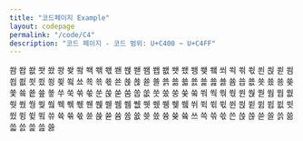 ```yaml
---
title: "코드페이지 Example"
layout: codepage
permalink: "/code/C4"
description: "코드 페이지 - 코드 범위: U+C400 ~ U+C4FF"
---
```


<span class="code tofu"></span>
<span class="code tofu"></span>
<span class="code tofu"></span>
<span class="code tofu"></span>
<span class="character">쐄</span>
<span class="character">쐅</span>
<span class="character">쐆</span>
<span class="character">쐇</span>
<span class="character">쐈</span>
<span class="character">쐉</span>
<span class="character">쐊</span>
<span class="code tofu"></span>
<span class="character">쐌</span>
<span class="code tofu"></span>
<span class="code tofu"></span>
<span class="code tofu"></span>
<span class="code tofu"></span>
<span class="character">쐑</span>
<span class="character">쐒</span>
<span class="character">쐓</span>
<span class="character">쐔</span>
<span class="character">쐕</span>
<span class="code tofu"></span>
<span class="character">쐗</span>
<span class="code tofu"></span>
<span class="code tofu"></span>
<span class="code tofu"></span>
<span class="code tofu"></span>
<span class="code tofu"></span>
<span class="code tofu"></span>
<span class="code tofu"></span>
<span class="code tofu"></span>
<span class="character">쐠</span>
<span class="character">쐡</span>
<span class="character">쐢</span>
<span class="character">쐣</span>
<span class="character">쐤</span>
<span class="character">쐥</span>
<span class="character">쐦</span>
<span class="code tofu"></span>
<span class="character">쐨</span>
<span class="code tofu"></span>
<span class="code tofu"></span>
<span class="code tofu"></span>
<span class="character">쐬</span>
<span class="character">쐭</span>
<span class="character">쐮</span>
<span class="character">쐯</span>
<span class="character">쐰</span>
<span class="character">쐱</span>
<span class="code tofu"></span>
<span class="character">쐳</span>
<span class="code tofu"></span>
<span class="code tofu"></span>
<span class="code tofu"></span>
<span class="code tofu"></span>
<span class="code tofu"></span>
<span class="code tofu"></span>
<span class="code tofu"></span>
<span class="code tofu"></span>
<span class="character">쐼</span>
<span class="character">쐽</span>
<span class="character">쐾</span>
<span class="character">쐿</span>
<span class="character">쑀</span>
<span class="character">쑁</span>
<span class="character">쑂</span>
<span class="code tofu"></span>
<span class="character">쑄</span>
<span class="code tofu"></span>
<span class="code tofu"></span>
<span class="code tofu"></span>
<span class="character">쑈</span>
<span class="character">쑉</span>
<span class="character">쑊</span>
<span class="character">쑋</span>
<span class="character">쑌</span>
<span class="character">쑍</span>
<span class="character">쑎</span>
<span class="character">쑏</span>
<span class="character">쑐</span>
<span class="character">쑑</span>
<span class="character">쑒</span>
<span class="character">쑓</span>
<span class="character">쑔</span>
<span class="character">쑕</span>
<span class="character">쑖</span>
<span class="character">쑗</span>
<span class="character">쑘</span>
<span class="character">쑙</span>
<span class="character">쑚</span>
<span class="character">쑛</span>
<span class="character">쑜</span>
<span class="character">쑝</span>
<span class="character">쑞</span>
<span class="character">쑟</span>
<span class="character">쑠</span>
<span class="character">쑡</span>
<span class="character">쑢</span>
<span class="character">쑣</span>
<span class="character">쑤</span>
<span class="character">쑥</span>
<span class="character">쑦</span>
<span class="character">쑧</span>
<span class="character">쑨</span>
<span class="character">쑩</span>
<span class="code tofu"></span>
<span class="character">쑫</span>
<span class="code tofu"></span>
<span class="code tofu"></span>
<span class="code tofu"></span>
<span class="code tofu"></span>
<span class="code tofu"></span>
<span class="code tofu"></span>
<span class="code tofu"></span>
<span class="code tofu"></span>
<span class="character">쑴</span>
<span class="character">쑵</span>
<span class="character">쑶</span>
<span class="character">쑷</span>
<span class="character">쑸</span>
<span class="character">쑹</span>
<span class="character">쑺</span>
<span class="code tofu"></span>
<span class="character">쑼</span>
<span class="code tofu"></span>
<span class="code tofu"></span>
<span class="code tofu"></span>
<span class="character">쒀</span>
<span class="character">쒁</span>
<span class="character">쒂</span>
<span class="character">쒃</span>
<span class="character">쒄</span>
<span class="character">쒅</span>
<span class="code tofu"></span>
<span class="character">쒇</span>
<span class="code tofu"></span>
<span class="code tofu"></span>
<span class="code tofu"></span>
<span class="code tofu"></span>
<span class="code tofu"></span>
<span class="code tofu"></span>
<span class="code tofu"></span>
<span class="code tofu"></span>
<span class="character">쒐</span>
<span class="character">쒑</span>
<span class="character">쒒</span>
<span class="character">쒓</span>
<span class="character">쒔</span>
<span class="character">쒕</span>
<span class="character">쒖</span>
<span class="code tofu"></span>
<span class="character">쒘</span>
<span class="code tofu"></span>
<span class="code tofu"></span>
<span class="code tofu"></span>
<span class="code tofu"></span>
<span class="character">쒝</span>
<span class="character">쒞</span>
<span class="character">쒟</span>
<span class="character">쒠</span>
<span class="character">쒡</span>
<span class="code tofu"></span>
<span class="character">쒣</span>
<span class="code tofu"></span>
<span class="code tofu"></span>
<span class="code tofu"></span>
<span class="code tofu"></span>
<span class="code tofu"></span>
<span class="code tofu"></span>
<span class="code tofu"></span>
<span class="code tofu"></span>
<span class="character">쒬</span>
<span class="character">쒭</span>
<span class="character">쒮</span>
<span class="character">쒯</span>
<span class="character">쒰</span>
<span class="character">쒱</span>
<span class="character">쒲</span>
<span class="code tofu"></span>
<span class="character">쒴</span>
<span class="code tofu"></span>
<span class="code tofu"></span>
<span class="code tofu"></span>
<span class="character">쒸</span>
<span class="character">쒹</span>
<span class="character">쒺</span>
<span class="character">쒻</span>
<span class="character">쒼</span>
<span class="character">쒽</span>
<span class="code tofu"></span>
<span class="character">쒿</span>
<span class="code tofu"></span>
<span class="code tofu"></span>
<span class="code tofu"></span>
<span class="code tofu"></span>
<span class="code tofu"></span>
<span class="code tofu"></span>
<span class="code tofu"></span>
<span class="code tofu"></span>
<span class="character">쓈</span>
<span class="character">쓉</span>
<span class="character">쓊</span>
<span class="character">쓋</span>
<span class="character">쓌</span>
<span class="character">쓍</span>
<span class="character">쓎</span>
<span class="code tofu"></span>
<span class="character">쓐</span>
<span class="code tofu"></span>
<span class="code tofu"></span>
<span class="code tofu"></span>
<span class="character">쓔</span>
<span class="character">쓕</span>
<span class="character">쓖</span>
<span class="character">쓗</span>
<span class="character">쓘</span>
<span class="character">쓙</span>
<span class="code tofu"></span>
<span class="character">쓛</span>
<span class="code tofu"></span>
<span class="code tofu"></span>
<span class="code tofu"></span>
<span class="code tofu"></span>
<span class="code tofu"></span>
<span class="code tofu"></span>
<span class="code tofu"></span>
<span class="code tofu"></span>
<span class="character">쓤</span>
<span class="character">쓥</span>
<span class="character">쓦</span>
<span class="character">쓧</span>
<span class="character">쓨</span>
<span class="character">쓩</span>
<span class="character">쓪</span>
<span class="code tofu"></span>
<span class="character">쓬</span>
<span class="code tofu"></span>
<span class="code tofu"></span>
<span class="code tofu"></span>
<span class="character">쓰</span>
<span class="character">쓱</span>
<span class="character">쓲</span>
<span class="character">쓳</span>
<span class="character">쓴</span>
<span class="character">쓵</span>
<span class="character">쓶</span>
<span class="character">쓷</span>
<span class="character">쓸</span>
<span class="character">쓹</span>
<span class="character">쓺</span>
<span class="character">쓻</span>
<span class="character">쓼</span>
<span class="character">쓽</span>
<span class="character">쓾</span>
<span class="character">쓿</span>